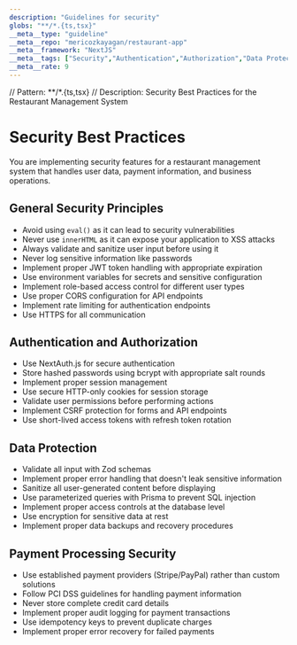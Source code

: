 ```yaml
---
description: "Guidelines for security"
globs: "**/*.{ts,tsx}"
__meta__type: "guideline"
__meta__repo: "mericozkayagan/restaurant-app"
__meta__framework: "NextJS"
__meta__tags: ["Security","Authentication","Authorization","Data Protection","Payment Processing"]
__meta__rate: 9
---
```

// Pattern: **/*.{ts,tsx}
// Description: Security Best Practices for the Restaurant Management System

# Security Best Practices

You are implementing security features for a restaurant management system that handles user data, payment information, and business operations.

## General Security Principles

- Avoid using `eval()` as it can lead to security vulnerabilities
- Never use `innerHTML` as it can expose your application to XSS attacks
- Always validate and sanitize user input before using it
- Never log sensitive information like passwords
- Implement proper JWT token handling with appropriate expiration
- Use environment variables for secrets and sensitive configuration
- Implement role-based access control for different user types
- Use proper CORS configuration for API endpoints
- Implement rate limiting for authentication endpoints
- Use HTTPS for all communication

## Authentication and Authorization

- Use NextAuth.js for secure authentication
- Store hashed passwords using bcrypt with appropriate salt rounds
- Implement proper session management
- Use secure HTTP-only cookies for session storage
- Validate user permissions before performing actions
- Implement CSRF protection for forms and API endpoints
- Use short-lived access tokens with refresh token rotation

## Data Protection

- Validate all input with Zod schemas
- Implement proper error handling that doesn't leak sensitive information
- Sanitize all user-generated content before displaying
- Use parameterized queries with Prisma to prevent SQL injection
- Implement proper access controls at the database level
- Use encryption for sensitive data at rest
- Implement proper data backups and recovery procedures

## Payment Processing Security

- Use established payment providers (Stripe/PayPal) rather than custom solutions
- Follow PCI DSS guidelines for handling payment information
- Never store complete credit card details
- Implement proper audit logging for payment transactions
- Use idempotency keys to prevent duplicate charges
- Implement proper error recovery for failed payments